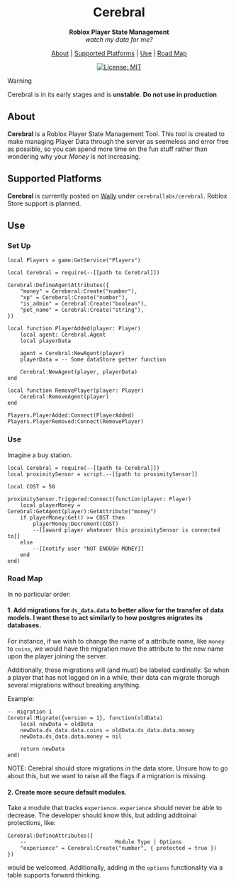 <div align="center">

# Cerebral
**Roblox Player State Management**\
*watch my data for me?*

[About](#about) |
[Supported Platforms](#supported-platforms) |
[Use](#use) | 
[Road Map](#road-map)

[![License: MIT](https://img.shields.io/badge/License-MIT-yellow.svg)](https://opensource.org/licenses/MIT)

</div>

> [!WARNING]
> Cerebral is in its early stages and is **unstable**. **Do not use in production**

## About
**Cerebral** is a Roblox Player State Management Tool. This tool is created to make managing Player Data through the server as seemeless and error free as possible, so you can spend more time on the fun stuff rather than wondering why your *Money* is not increasing.

## Supported Platforms
**Cerebral** is currently posted on [Wally](https://www.wally.run) under `cerebrallabs/cerebral`. Roblox Store support is planned.

## Use
### Set Up
```luau
local Players = game:GetService("Players")

local Cerebral = require(--[[path to Cerebral]])

Cerebral:DefineAgentAttributes({
    "money" = Cereberal:Create("number"),
    "xp" = Cereberal:Create("number"),
    "is_admin" = Cerebral:Create("boolean"),
    "pet_name" = Cerebral:Create("string"),
})

local function PlayerAdded(player: Player)
    local agent: Cerebral.Agent
    local playerData

    agent = Cerebral:NewAgent(player)
    playerData = -- Some dataStore getter function

    Cerebral:NewAgent(player, playerData)
end

local function RemovePlayer(player: Player)
    Cerebral:RemoveAgent(player)
end

Players.PlayerAdded:Connect(PlayerAdded)
Players.PlayerRemoved:Connect(RemovePlayer)
```

### Use
Imagine a buy station.
```luau
local Cerebral = require(--[[path to Cerebral]])
local proximitySensor = script.--[[path to proximitySensor]]

local COST = 50

proximitySensor.Triggered:Connect(function(player: Player)
    local playerMoney = Cerebral:GetAgent(player):GetAttribute("money")
    if playerMoney:Get() >= COST then
        playerMoney:Decrement(COST)
        --[[award player whatever this proximitySensor is connected to]]
    else
        --[[notify user "NOT ENOUGH MONEY]]
    end
end)
```

### Road Map
In no particular order:

#### 1. Add migrations for `ds_data.data` to better allow for the transfer of data models. I want these to act similarly to how postgres migrates its databases. 

For instance, if we wish to change the name of a attribute name, like `money` to `coins`, we would have the migration move the attribute to the new name upon the player joining the server. 

Additionally, these migrations will (and must) be labeled cardinally. So when a player that has not logged on in a while, their data can migrate thorugh several migrations without breaking anything.

Example:
```luau
-- migration 1
Cerebral:Migrate({version = 1}, function(oldData)
    local newData = oldData
    newData.ds_data.data.coins = oldData.ds_data.data.money
    newData.ds_data.data.money = nil

    return newData
end)
```

NOTE: Cerebral should store migrations in the data store. Unsure how to go about this, but we want to raise all the flags if a migration is missing. 

#### 2. Create more secure default modules.

Take a module that tracks `experience`. `experience` should never be able to decrease. The developer should know this, but adding additoinal protections, like:

```luau
Cerebral:DefineAttributes({ 
    --                            Module Type | Options
    "experience" = Cerebral:Create("number", { protected = true }) 
})
```

would be welcomed. Additionally, adding in the `options` functionality via a table supports forward thinking. 
